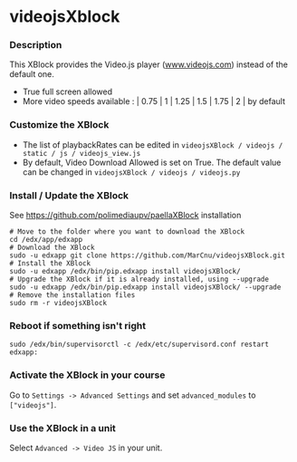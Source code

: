 videojsXblock
=========

### Description ###

This XBlock provides the Video.js player (www.videojs.com) instead of the default one.

- True full screen allowed
- More video speeds available : | 0.75 | 1 | 1.25 | 1.5 | 1.75 | 2 | by default

### Customize the XBlock ###

- The list of playbackRates can be edited in `videojsXBlock / videojs / static / js / videojs_view.js`
- By default, Video Download Allowed is set on True. The default value can  be changed in `videojsXBlock / videojs / videojs.py`

### Install / Update the XBlock ###
See https://github.com/polimediaupv/paellaXBlock installation

    # Move to the folder where you want to download the XBlock
    cd /edx/app/edxapp
    # Download the XBlock
    sudo -u edxapp git clone https://github.com/MarCnu/videojsXBlock.git
    # Install the XBlock
    sudo -u edxapp /edx/bin/pip.edxapp install videojsXBlock/
    # Upgrade the XBlock if it is already installed, using --upgrade
    sudo -u edxapp /edx/bin/pip.edxapp install videojsXBlock/ --upgrade
    # Remove the installation files
    sudo rm -r videojsXBlock

### Reboot if something isn't right ###

    sudo /edx/bin/supervisorctl -c /edx/etc/supervisord.conf restart edxapp:

### Activate the XBlock in your course ###
Go to `Settings -> Advanced Settings` and set `advanced_modules` to `["videojs"]`.

### Use the XBlock in a unit ###
Select `Advanced -> Video JS` in your unit.
